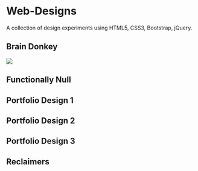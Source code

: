 # Web-Designs
A collection of design experiments using HTML5, CSS3, Bootstrap, jQuery.

## Brain Donkey
![](https://github.com/BardenDaSparden/Project-Media/blob/master/Images/Web-Designs/Brain-Donkey/bd1.png?raw=true)

## Functionally Null

## Portfolio Design 1

## Portfolio Design 2

## Portfolio Design 3

## Reclaimers
